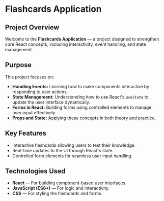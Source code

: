 # Flashcards Application

## Project Overview

Welcome to the **Flashcards Application** — a project designed to strengthen core React concepts, including interactivity, event handling, and state management.

## Purpose

This project focuses on:

- **Handling Events:** Learning how to make components interactive by responding to user actions.
- **State Management:** Understanding how to use React's `useState` to update the user interface dynamically.
- **Forms in React:** Building forms using controlled elements to manage user input effectively.
- **Props and State:** Applying these concepts in both theory and practice.

## Key Features

- Interactive flashcards allowing users to test their knowledge.
- Real-time updates to the UI through React's state.
- Controlled form elements for seamless user input handling.

## Technologies Used

- **React** — For building component-based user interfaces.
- **JavaScript (ES6+)** — For logic and interactivity.
- **CSS** — For styling the flashcards and forms.
